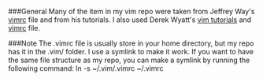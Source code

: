 ###General
Many of the item in my vim repo were taken from Jeffrey Way's <a href="https://github.com/JeffreyWay/My-Vim-Repo/blob/master/vimrc" target="_blank">vimrc</a> file and from his tutorials. I also used Derek Wyatt's <a href="http://www.derekwyatt.org/vim/vim-tutorial-videos/" target="_blank">vim tutorials</a> and <a href="http://www.derekwyatt.org/vim/the-vimrc-file/my-vimrc-file/" target="_blank">vimrc</a> file.


###Note
The .vimrc file is usually store in your home directory, but my repo has it in the .vim/ folder. I use a symlink to make it work. If you want to have the same file structure as my repo, you can make a symlink by running the following command:
    ln -s ~/.vim/.vimrc ~/.vimrc


